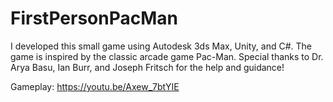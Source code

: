 # FirstPersonPacMan

I developed this small game using Autodesk 3ds Max, Unity, and C#. The game is inspired by the classic arcade game Pac-Man. Special thanks to Dr. Arya Basu, Ian Burr, and Joseph Fritsch for the help and guidance!

Gameplay: https://youtu.be/Axew_7btYIE
